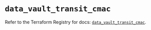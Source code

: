 # `data_vault_transit_cmac`

Refer to the Terraform Registry for docs: [`data_vault_transit_cmac`](https://registry.terraform.io/providers/hashicorp/vault/5.3.0/docs/data-sources/transit_cmac).
